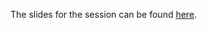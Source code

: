 The slides for the session can be found [here](http://slides.com/kshitij10496/pragmatic-go/fullscreen).